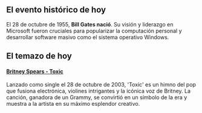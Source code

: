 ## El evento histórico de hoy
El 28 de octubre de 1955, **Bill Gates nació**. Su visión y liderazgo en Microsoft fueron cruciales para popularizar la computación personal y desarrollar software masivo como el sistema operativo Windows.

## El temazo de hoy
#### [Britney Spears - Toxic](https://www.youtube.com/watch?v=LOZuxwVk7TU)
Lanzado como single el 28 de octubre de 2003, 'Toxic' es un himno del pop que fusiona electrónica, violines intrigantes y la icónica voz de Britney. La canción, ganadora de un Grammy, se convirtió en un símbolo de la era y muestra a la artista en su máximo esplendor creativo.

